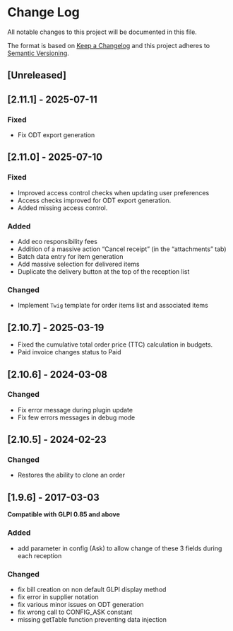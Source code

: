 # Change Log

All notable changes to this project will be documented in this file.

The format is based on [Keep a Changelog](http://keepachangelog.com/)
and this project adheres to [Semantic Versioning](http://semver.org/).

## [Unreleased]

## [2.11.1] - 2025-07-11

### Fixed

- Fix ODT export generation

## [2.11.0] - 2025-07-10

### Fixed

- Improved access control checks when updating user preferences
- Access checks improved for ODT export generation.
- Added missing access control.


### Added

- Add eco responsibility fees
- Addition of a massive action “Cancel receipt” (in the “attachments” tab)
- Batch data entry for item generation
- Add massive selection for delivered items
- Duplicate the delivery button at the top of the reception list

### Changed

- Implement `Twig` template for order items list and associated items

## [2.10.7] - 2025-03-19

- Fixed the cumulative total order price (TTC) calculation in budgets.
- Paid invoice changes status to Paid

## [2.10.6] - 2024-03-08

### Changed

- Fix error message during plugin update
- Fix few errors messages in debug mode


## [2.10.5] - 2024-02-23

### Changed

- Restores the ability to clone an order


## [1.9.6] - 2017-03-03

**Compatible with GLPI 0.85 and above**

### Added

- add parameter in config (Ask) to allow change of these 3 fields during each reception

### Changed

- fix bill creation on non default GLPI display method
- fix error in supplier notation
- fix various minor issues on ODT generation
- fix wrong call to CONFIG_ASK constant
- missing getTable function preventing data injection
